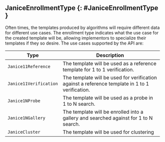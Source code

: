 ## JaniceEnrollmentType {: #JaniceEnrollmentType }
Often times, the templates produced by algorithms will require different data for different use cases. The enrollment type indicates what the use case for the created template will be, allowing implementors to specialize their templates if they so desire. The use cases supported by the API are:

Type                              | Description
--------------------------------- | -----------
<code>Janice11Reference</code>    | The template will be used as a reference template for 1 to 1 verification.
<code>Janice11Verification</code> | The template will be used for verification against a reference template in 1 to 1 verification.
<code>Janice1NProbe</code>        | The template will be used as a probe in 1 to N search.
<code>Janice1NGallery</code>      | The template will be enrolled into a gallery and searched against for 1 to N search.
<code>JaniceCluster</code>        | The template will be used for clustering
